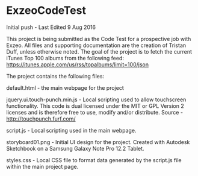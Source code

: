 # ExzeoCodeTest
Initial push - Last Edited 9 Aug 2016

This project is being submitted as the Code Test for a prospective job with Exzeo. All files and supporting documentation are the creation of Tristan Duff, unless otherwise noted. The goal of the project is to fetch the current iTunes Top 100 albums from the following feed: https://itunes.apple.com/us/rss/topalbums/limit=100/json

The project contains the following files:

default.html - the main webpage for the project

jquery.ui.touch-punch.min.js - Local scripting used to allow touchscreen functionality. This code is dual licensed under the MIT or GPL Version 2 licenses and is therefore free to use, modify and/or distribute. Source - http://touchpunch.furf.com/

script.js - Local scripting used in the main webpage.

storyboard01.png - Initial UI design for the project. Created with Autodesk Sketchbook on a Samsung Galaxy Note Pro 12.2 Tablet.

styles.css - Local CSS file to format data generated by the script.js file within the main project page.
